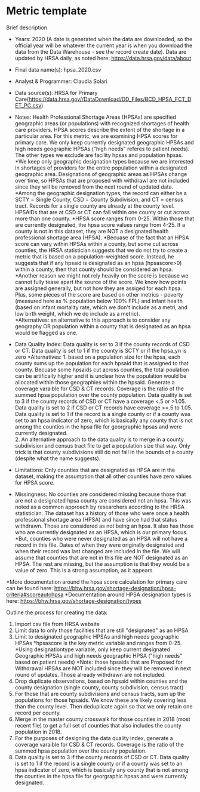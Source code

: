 # Metric template

Brief description

* Years: 2020 (A date is generated when the data are downloaded, so the official year will be whatever the current year is when you download the data from the Data Warehouse - see the record create date). Data are updated by HRSA daily, as noted here: https://data.hrsa.gov/data/about
* Final data name(s): hpsa_2020.csv
* Analyst & Programmer: Claudia Solari 
* Data source(s): HRSA for Primary Care(https://data.hrsa.gov//DataDownload/DD_Files/BCD_HPSA_FCT_DET_PC.csv)
* Notes: Health Professional Shortage Areas (HPSAs) are specified geographic areas (or populations) with recognized shortages of health care providers. HPSA scores describe the extent of the shortage in a particular area. For this metric, we are examining HPSA scores for primary care. We only keep currently designated geographic HPSAs and high needs geographic HPSAs ("high needs" referes to patient needs). The other types we exclude are facility hpsas and population hpsas.
     *We keep only geographic designation types because we are interested in shortages of providers for the entire population within a designated geographic area. Designations of geographic areas as HPSAs change over time, so HPSAs that are proposed with withdrawl are not included since they will be removed from the next round of updated data. 
      *Among the geographic designation types, the record can either be a SCTY = Single County, CSD = County Subdivision, and CT = census tract. Records for a single county are already at the county level. HPSAIDs that are at CSD or CT can fall within one county or cut across more than one county. 
     *HPSA score ranges from 0-25. Within those that are currently designated, the hpsa score values range from 4-25. If a county is not in this dataset, they are NOT a designated health professional shortage area (HPSA). 
      *Becuase of the fact that an HPSA score can vary within HPSAs within a county, but some cut across counties, the HRSA statistician suggests that we do not try to create a metric that is based on a population-weighted score. Instead, he suggests that if any hpsaid is designated as an hpsa (hpsascore>0) within a county, then that county should be considered an hpsa.
	*Another reason we might not rely heavily on the score is because we cannot fully tease apart the source of the score. We know how points are assigned generally, but not how they are assiged for each hpsa. Plus, some pieces of the score are based on other metrics - poverty (measured here as % population below 100% FPL) and infant health (based on infant mortality rate, which we don't include as a metri, and low birth weight, which we do include as a metric).   
	*Alternatives: an alternative to this approach is to consider any geography OR population within a county that is designated as an hpsa would be flagged as one.  
* Data Quality Index: Data quality is set to 3 if the county records of CSD or CT. Data quality is set to 1 if the county is SCTY or if the hpsa_yn is zero
	*Alternatives: 1. based on a population size for the hpsa, each county sums up the population for each hpsaid that is assigned to that county. Becuase some hpsaids cut across counties, the total poulation can be artifically higher and it is unclear how the population would be allocated within those geographies within the hpsaid. Generate a coverage varaible for CSD & CT records. Coverage is the ratio of the summed hpsa population over the county population. 
	Data quality is set to 3 if the county records of CSD or CT have a coverage <.5 or >1.05. Data quality is set to 2 if CSD or CT records have coverage >=.5 to 1.05. Data quality is set to 1 if the record is a single county or if a county was set to an hpsa indicator of zero, which is basically any county that is not among the counties in the hpsa file for georgraphic hpsas and were currently designated.	
	2. An alternative approach to the data quality is to merge in a county subdivision and census tract file to get a population size that way. Only trick is that county subdivisions still do not fall in the bounds of a county (despite what the name suggests).     

* Limitations: Only counties that are designated as HPSA are in the dataset, making the assumption that all other counties have zero values for HPSA score. 

* Missingness: No counties are considered missing because those that are not a designated hpsa county are considered not an hpsa. This was noted as a common approach by researchers according to the HRSA statistician. The dataset has a history of those who were once a health professional shortage area (HPSA) and have since had that status withdrawn. Those are considered as not being an hpsa. It also has those who are currently designated as an HPSA, which is our primary focus. 
       *But, counties who were never designated as an HPSA will not have a record in this file. Dates of when they were originally designated and when their record was last changed are included in the file. We will assume that counties that are not in this file are NOT designated as an HPSA. The rest are missing, but the assumption is that they would be a value of zero. This is a strong assumption, as it appears 

*More documentation around the hpsa score calculation for primary care can be found here: https://bhw.hrsa.gov/shortage-designation/hpsa-criteria#scoreautohpsa
*Documentation around HPSA designation types is here: https://bhw.hrsa.gov/shortage-designation/types
	 

Outline the process for creating the data:    

1. Import csv file from HRSA website
2. Limit data to only those facilities that are still "designated" as an HPSA
3. Limit to designated geographic HPSAs and high needs geographic HPSAs
   *hpsascore is the key metric variable and ranges from 0-25. 
   *Using designationtype variable, only keep current designated Geographic HPSAs and high needs geographic HPSA ("high needs" based on patient needs)
   *Note: those hpsaids that are Proposed for Withdrawal HPSAs are NOT included since they will be removed in next round of updates. Those already withdrawn are not included. 
4. Drop duplicate observations, based on hpsaid within counties and the county designation (single county, county subdivision, census tract)
5. For those that are county subdivisions and census tracts, sum up the populations for those hpsaids. We know these are likely covering less than the county level. Then deduplicate again so that we only retain one record per county. 
6. Merge in the master county crosswalk for those counties in 2018 (most recent file) to get a full set of counties that also includes the county population in 2018. 
7. For the purposes of designing the data quality index, generate a coverage varaible for CSD & CT records. Coverage is the ratio of the summed hpsa population over the county population. 
8. Data quality is set to 3 if the county records of CSD or CT. Data quality is set to 1 if the record is a single county or if a county was set to an hpsa indicator of zero, which is basically any county that is not among the counties in the hpsa file for georgraphic hpsas and were currently designated.

